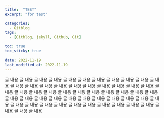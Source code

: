 ```yaml
---
title:  "TEST"
excerpt: "for test"

categories:
  - Gitblog
tags:
  - [Gitblog, jekyll, Github, Git]

toc: true
toc_sticky: true
 
date: 2022-11-19
last_modified_at: 2022-11-19
---
```

글 내용
글 내용
글 내용
글 내용
글 내용
글 내용
글 내용
글 내용
글 내용
글 내용
글 내용
글 내용
글 내용
글 내용
글 내용
글 내용
글 내용
글 내용
글 내용
글 내용
글 내용
글 내용
글 내용
글 내용
글 내용
글 내용
글 내용
글 내용
글 내용
글 내용
글 내용
글 내용
글 내용
글 내용
글 내용
글 내용
글 내용
글 내용
글 내용
글 내용
글 내용
글 내용
글 내용
글 내용
글 내용
글 내용
글 내용
글 내용
글 내용
글 내용
글 내용
글 내용
글 내용
글 내용
글 내용
글 내용